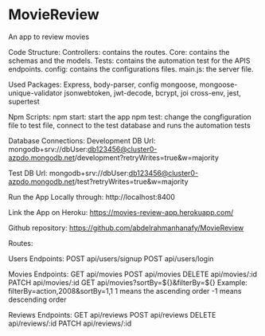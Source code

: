 # MovieReview
An app to review movies

Code Structure:
Controllers:  contains the routes. 
Core: contains the schemas and the models.
Tests: contains the automation test for the APIS endpoints.
config: contains the configurations files.
main.js: the server file.
 
Used Packages:
Express, body-parser, config 
mongoose, mongoose-unique-validator
jsonwebtoken, jwt-decode, bcrypt, joi
cross-env, jest, supertest

Npm Scripts:
npm start: start the app
npm test: change the congfiguration file to test file, connect to the test database and runs the automation tests 

Database Connections:
Development DB Url: 
mongodb+srv://dbUser:db123456@cluster0-azpdo.mongodb.net/development?retryWrites=true&w=majority

Test DB Url:
mongodb+srv://dbUser:db123456@cluster0-azpdo.mongodb.net/test?retryWrites=true&w=majority


Run the App Locally through:
http://localhost:8400 

Link the App on Heroku:
https://movies-review-app.herokuapp.com/  




Github repository:
https://github.com/abdelrahmanhanafy/MovieReview 

Routes:

Users Endpoints:
POST api/users/signup
POST api/users/login

Movies Endpoints:
GET api/movies
POST api/movies
DELETE api/movies/:id
PATCH api/movies/:id
GET api/movies?sortBy=${}&filterBy=${}
Example:
filterBy=action,2008&sortBy=1,1
1 means the ascending order 
-1 means descending order 

Reviews Endpoints:
GET api/reviews
POST api/reviews
DELETE api/reviews/:id
PATCH api/reviews/:id
